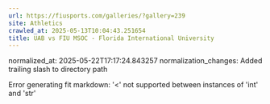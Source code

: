 ```yaml
---
url: https://fiusports.com/galleries/?gallery=239
site: Athletics
crawled_at: 2025-05-13T10:04:43.251654
title: UAB vs FIU MSOC - Florida International University
---
```

normalized_at: 2025-05-22T17:17:24.843257
normalization_changes: Added trailing slash to directory path

Error generating fit markdown: '<' not supported between instances of 'int' and 'str'